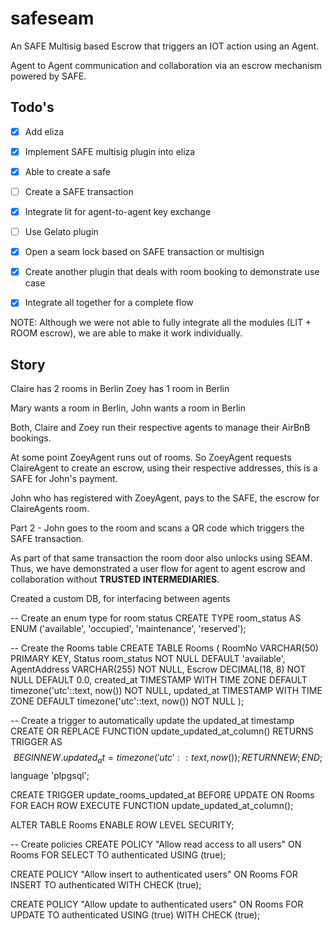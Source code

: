 # safeseam
An SAFE Multisig based Escrow that triggers an IOT action using an Agent. 

Agent to Agent communication and collaboration via an escrow mechanism powered by SAFE.

## Todo's

- [X] Add eliza
- [x] Implement SAFE multisig plugin into eliza
- [x] Able to create a safe
- [ ] Create a SAFE transaction
- [x] Integrate lit for agent-to-agent key exchange
- [ ] Use Gelato plugin
- [x] Open a seam lock based on SAFE transaction or multisign

- [x] Create another plugin that deals with room booking to demonstrate use case
- [x] Integrate all together for a complete flow

NOTE: Although we were not able to fully integrate all the modules (LIT + ROOM escrow), we are able to make it work individually. 

## Story


Claire has 2 rooms in Berlin
Zoey has 1 room in Berlin

Mary wants a room in Berlin, John wants a room in Berlin

Both, Claire and Zoey run their respective agents to manage their AirBnB bookings. 

At some point ZoeyAgent runs out of rooms. So ZoeyAgent requests ClaireAgent to create an escrow, using 
their respective addresses, this is a SAFE for John's payment.

John who has registered with ZoeyAgent, pays to the SAFE, the escrow for ClaireAgents room.

Part 2 - 
John goes to the room and scans a QR code which triggers the SAFE transaction.

As part of that same transaction the room door also unlocks using SEAM.
Thus, we have demonstrated a user flow for agent to agent escrow and collaboration without **TRUSTED INTERMEDIARIES**.



Created a custom DB, for interfacing between agents


-- Create an enum type for room status
CREATE TYPE room_status AS ENUM ('available', 'occupied', 'maintenance', 'reserved');

-- Create the Rooms table
CREATE TABLE Rooms (
    RoomNo VARCHAR(50) PRIMARY KEY,
    Status room_status NOT NULL DEFAULT 'available',
    AgentAddress VARCHAR(255) NOT NULL,
    Escrow DECIMAL(18, 8) NOT NULL DEFAULT 0.0,
    created_at TIMESTAMP WITH TIME ZONE DEFAULT timezone('utc'::text, now()) NOT NULL,
    updated_at TIMESTAMP WITH TIME ZONE DEFAULT timezone('utc'::text, now()) NOT NULL
);

-- Create a trigger to automatically update the updated_at timestamp
CREATE OR REPLACE FUNCTION update_updated_at_column()
RETURNS TRIGGER AS $$
BEGIN
    NEW.updated_at = timezone('utc'::text, now());
    RETURN NEW;
END;
$$ language 'plpgsql';

CREATE TRIGGER update_rooms_updated_at
    BEFORE UPDATE ON Rooms
    FOR EACH ROW
    EXECUTE FUNCTION update_updated_at_column();

ALTER TABLE Rooms ENABLE ROW LEVEL SECURITY;

-- Create policies
CREATE POLICY "Allow read access to all users"
    ON Rooms FOR SELECT
    TO authenticated
    USING (true);


CREATE POLICY "Allow insert to authenticated users"
    ON Rooms FOR INSERT
    TO authenticated
    WITH CHECK (true);

CREATE POLICY "Allow update to authenticated users"
    ON Rooms FOR UPDATE
    TO authenticated
    USING (true)
    WITH CHECK (true);